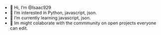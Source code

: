 - 👋 Hi, I’m @Isaac929
- 👀 I’m interested in Python, javascript, json.
- 🌱 I’m currently learning javascript, json.
- 💞️ Im might colaborate with the commmunity on open projects everyone can edit.
